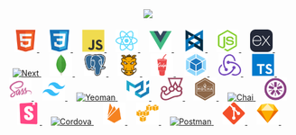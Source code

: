 <div id="header" align="center">
  <img src="https://streak-stats.demolab.com/?user=autoboxer&theme=tokyonight&hide_border=true" />
</div>
<br />
<div align="center">
  <a href="https://developer.mozilla.org/en-US/docs/Glossary/HTML5">
    <img src="https://github.com/devicons/devicon/blob/master/icons/html5/html5-original.svg" title="HTML5" alt="HTML" height="40" />
  </a>&nbsp&nbsp&nbsp
  <a href="https://developer.mozilla.org/en-US/docs/Web/CSS">
    <img src="https://github.com/devicons/devicon/blob/master/icons/css3/css3-original.svg"  title="CSS3" alt="CSS" height="40" />
  </a>&nbsp&nbsp&nbsp
  <a href="https://developer.mozilla.org/en-US/docs/Web/javascript">
    <img src="https://github.com/devicons/devicon/blob/master/icons/javascript/javascript-original.svg" title="JavaScript" alt="JavaScript" height="40"/>
  </a>&nbsp&nbsp&nbsp
  <a href="https://reactjs.org/">
    <img src="https://github.com/devicons/devicon/blob/master/icons/react/react-original.svg" title="React" alt="React" height="40" />
  </a>&nbsp&nbsp&nbsp
  <a href="https://vuejs.org/">
    <img src="https://github.com/devicons/devicon/blob/master/icons/vuejs/vuejs-original.svg" title="Vue" alt="Vue" height="40" />
  </a>&nbsp&nbsp&nbsp
  <a href="https://backbonejs.org/">
    <img src="https://github.com/devicons/devicon/blob/master/icons/backbonejs/backbonejs-original.svg" title="Backbone" alt="Backbone" height="40" />
  </a>&nbsp&nbsp&nbsp
  <a href="https://nodejs.org/">
    <img src="https://github.com/devicons/devicon/blob/master/icons/nodejs/nodejs-original.svg" title="Node" alt="Node" height="40" />
  </a>&nbsp&nbsp&nbsp
  <a href="https://expressjs.com/">
    <img src="https://github.com/tandpfun/skill-icons/blob/main/icons/ExpressJS-Dark.svg" title="Express" alt="Express" height="40" />
  </a>&nbsp&nbsp&nbsp
  <a href="https://nextjs.org/">
    <img src="https://assets.vercel.com/image/upload/v1662130559/nextjs/Icon_dark_background.png" title="Next" alt="Next" height="40" />
  </a>&nbsp&nbsp&nbsp
  <a href="https://www.mongodb.com/">
    <img src="https://github.com/devicons/devicon/blob/master/icons/mongodb/mongodb-original.svg" title="MongoDB" alt="MongoDB" height="40" />
  </a>&nbsp&nbsp&nbsp
  <a href="https://www.postgresql.org/">
    <img src="https://github.com/devicons/devicon/blob/master/icons/postgresql/postgresql-original.svg" title="PostgreSQL" alt="PostgreSQL" height="40" />
  </a>&nbsp&nbsp&nbsp
  <a href="https://gruntjs.com/">
    <img src="https://github.com/devicons/devicon/blob/master/icons/grunt/grunt-original.svg" title="Grunt" alt="Grunt" height="40" />
  </a>&nbsp&nbsp&nbsp
  <a href="https://gulpjs.com/">
    <img src="https://github.com/devicons/devicon/blob/master/icons/gulp/gulp-plain.svg" title="Gulp" alt="Gulp" height="40" />
  </a>&nbsp&nbsp&nbsp
  <a href="https://webpack.js.org/">
    <img src="https://github.com/devicons/devicon/blob/master/icons/webpack/webpack-original.svg" title="Webpack" alt="Webpack" height="40" />
  </a>&nbsp&nbsp&nbsp
  <a href="https://redux.js.org/">
    <img src="https://github.com/devicons/devicon/blob/master/icons/redux/redux-original.svg" title="Redux" alt="Redux" height="40" />
  </a>&nbsp&nbsp&nbsp
  <a href="https://www.typescriptlang.org/">
    <img src="https://github.com/devicons/devicon/blob/master/icons/typescript/typescript-original.svg" title="TypeScript" alt="TypeScript" height="40" />
  </a>&nbsp&nbsp&nbsp
  <a href="https://sass-lang.com/">
    <img src="https://github.com/devicons/devicon/blob/master/icons/sass/sass-original.svg" title="Sass" alt="Sass" height="40" />
  </a>&nbsp&nbsp&nbsp
  <a href="https://tailwindcss.com/">
    <img src="https://github.com/devicons/devicon/blob/master/icons/tailwindcss/tailwindcss-plain.svg" title="Tailwind" alt="Tailwind" height="40" />
  </a>&nbsp&nbsp&nbsp
  <a href="https://yeoman.io/">
    <img src="https://www.vectorlogo.zone/logos/yeoman/yeoman-icon.svg" title="Yeoman" alt="Yeoman" height="40" />
  </a>&nbsp&nbsp&nbsp
  <a href="https://mui.com/">
    <img src="https://github.com/devicons/devicon/blob/master/icons/materialui/materialui-original.svg" title="Material UI" alt="Material UI" height="40"/>
  </a>&nbsp&nbsp&nbsp
  <a href="https://jestjs.io/">
    <img src="https://github.com/devicons/devicon/blob/master/icons/jest/jest-plain.svg" title="Jest" alt="Jest" height="40"/>
  </a>&nbsp&nbsp&nbsp
  <a href="https://mochajs.org/">
    <img src="https://github.com/devicons/devicon/blob/master/icons/mocha/mocha-plain.svg" title="Mocha" alt="Mocha" height="40"/>
  </a>&nbsp&nbsp&nbsp
  <a href="https://www.chaijs.com/">
    <img src="https://www.vectorlogo.zone/logos/chaijs/chaijs-icon.svg" title="Chai" alt="Chai" height="40"/>
  </a>&nbsp&nbsp&nbsp
  <a href="https://jasmine.github.io/">
    <img src="https://github.com/devicons/devicon/blob/master/icons/jasmine/jasmine-plain.svg" title="Jasmine" alt="Jasmine" height="40"/>
  </a>&nbsp&nbsp&nbsp
  <a href="https://storybook.js.org/">
    <img src="https://github.com/devicons/devicon/blob/master/icons/storybook/storybook-original.svg" title="Storybook" alt="Storybook" height="40"/>
  </a>&nbsp&nbsp&nbsp
  <a href="https://cordova.apache.org/">
    <img src="https://www.vectorlogo.zone/logos/apache_cordova/apache_cordova-icon.svg" title="Cordova" alt="Cordova" height="40"/>
  </a>&nbsp&nbsp&nbsp
  <a href="https://firebase.google.com/">
    <img src="https://github.com/devicons/devicon/blob/master/icons/firebase/firebase-plain.svg" title="Firebase" alt="Firebase" height="40"/>
  </a>&nbsp&nbsp&nbsp
  <a href="https://aws.amazon.com/">
    <img src="https://github.com/devicons/devicon/blob/master/icons/amazonwebservices/amazonwebservices-original.svg" title="AWS" alt="AWS" height="40"/>
  </a>&nbsp&nbsp&nbsp
  <a href="https://www.postman.com/">
    <img src="https://www.vectorlogo.zone/logos/getpostman/getpostman-icon.svg" title="Postman" alt="Postman" height="40"/>
  </a>&nbsp&nbsp&nbsp
  <a href="https://git-scm.com/">
    <img src="https://github.com/devicons/devicon/blob/master/icons/git/git-original.svg" title="Git" alt="Git" height="40"/>
  </a>&nbsp&nbsp&nbsp
  <a href="https://www.sketch.com/">
    <img src="https://github.com/devicons/devicon/blob/master/icons/sketch/sketch-original.svg" title="Sketch" alt="Sketch" height="40"/>
  </a>&nbsp&nbsp&nbsp
</div>